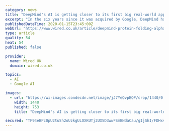 ```yaml
---
category: news
title: "DeepMind's AI is getting closer to its first big real-world application"
excerpt: "In the six years since it was acquired by Google, DeepMind has been rattling through a long list of artificial intelligence milestones. It has outplayed Go champions, bested professional StarCraft ..."
publishedDateTime: 2020-01-15T23:45:00Z
webUrl: "https://www.wired.co.uk/article/deepmind-protein-folding-alphafold"
type: article
quality: 54
heat: 54
published: false

provider:
  name: Wired UK
  domain: wired.co.uk

topics:
  - AI
  - Google AI

images:
  - url: "https://wi-images.condecdn.net/image/jJ7YeQvpEQP/crop/1440/0.5235602094240838/f/deepmind-protein-.jpg"
    width: 1440
    height: 753
    title: "DeepMind's AI is getting closer to its first big real-world application"

secured: "TF94eBPc0pU2tuSh2oUzkgULOXKUTj2UXSD3wwFSmBNdaCau/gIjShI/FDHxvC9ddScCIjUkn58Jve8gSOYT1zE7mGqnlAiYfbEee1xFsV1Ag3M2+B50JpXYW8OvVfTtANm99QcPN0rxSSsxxvkNhiLm3jEX8Y1568BpKvSYLgufAsEBJ/J2pjn5Z2IsXpYOGlXr694sx8z5o+efvvc7yy9uQ/MvBDXLDbZCjIeTG0sSx3Fclj6fckcy/k4thWToL2mIjB83o/81p7uxjiqVFqeHKPby0g5S7z4cKGYQZzh0nM+Lnaj/MQ5KU6j5FAUf;JJwKpQ1XAmwbOALM3CKtqg=="
---
```


